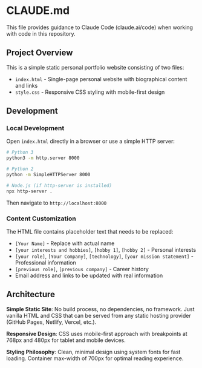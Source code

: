 # CLAUDE.md

This file provides guidance to Claude Code (claude.ai/code) when working with code in this repository.

## Project Overview

This is a simple static personal portfolio website consisting of two files:
- `index.html` - Single-page personal website with biographical content and links
- `style.css` - Responsive CSS styling with mobile-first design

## Development

### Local Development

Open `index.html` directly in a browser or use a simple HTTP server:

```bash
# Python 3
python3 -m http.server 8000

# Python 2
python -m SimpleHTTPServer 8000

# Node.js (if http-server is installed)
npx http-server .
```

Then navigate to `http://localhost:8000`

### Content Customization

The HTML file contains placeholder text that needs to be replaced:
- `[Your Name]` - Replace with actual name
- `[your interests and hobbies]`, `[hobby 1]`, `[hobby 2]` - Personal interests
- `[your role]`, `[Your Company]`, `[technology]`, `[your mission statement]` - Professional information
- `[previous role]`, `[previous company]` - Career history
- Email address and links to be updated with real information

## Architecture

**Simple Static Site**: No build process, no dependencies, no framework. Just vanilla HTML and CSS that can be served from any static hosting provider (GitHub Pages, Netlify, Vercel, etc.).

**Responsive Design**: CSS uses mobile-first approach with breakpoints at 768px and 480px for tablet and mobile devices.

**Styling Philosophy**: Clean, minimal design using system fonts for fast loading. Container max-width of 700px for optimal reading experience.
